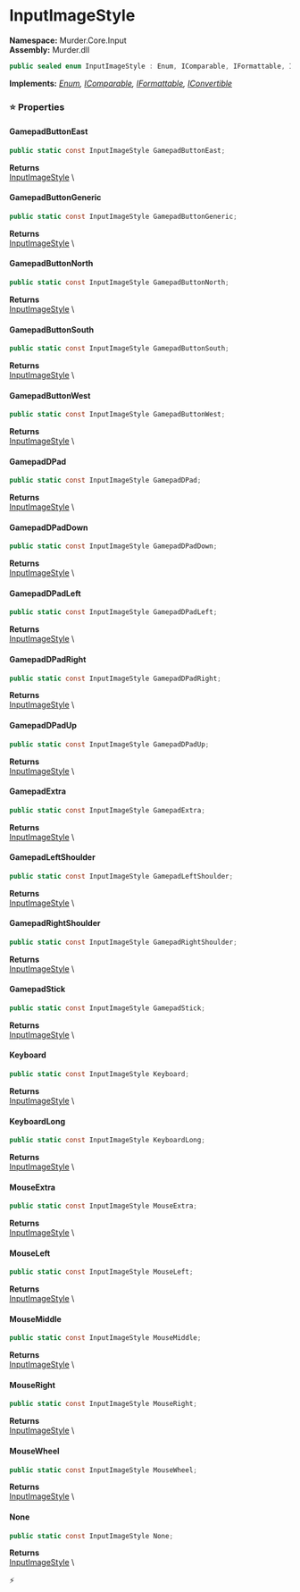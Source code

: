 # InputImageStyle

**Namespace:** Murder.Core.Input \
**Assembly:** Murder.dll

```csharp
public sealed enum InputImageStyle : Enum, IComparable, IFormattable, IConvertible
```

**Implements:** _[Enum](https://learn.microsoft.com/en-us/dotnet/api/System.Enum?view=net-7.0), [IComparable](https://learn.microsoft.com/en-us/dotnet/api/System.IComparable?view=net-7.0), [IFormattable](https://learn.microsoft.com/en-us/dotnet/api/System.IFormattable?view=net-7.0), [IConvertible](https://learn.microsoft.com/en-us/dotnet/api/System.IConvertible?view=net-7.0)_

### ⭐ Properties
#### GamepadButtonEast
```csharp
public static const InputImageStyle GamepadButtonEast;
```

**Returns** \
[InputImageStyle](../../../Murder/Core/Input/InputImageStyle.html) \
#### GamepadButtonGeneric
```csharp
public static const InputImageStyle GamepadButtonGeneric;
```

**Returns** \
[InputImageStyle](../../../Murder/Core/Input/InputImageStyle.html) \
#### GamepadButtonNorth
```csharp
public static const InputImageStyle GamepadButtonNorth;
```

**Returns** \
[InputImageStyle](../../../Murder/Core/Input/InputImageStyle.html) \
#### GamepadButtonSouth
```csharp
public static const InputImageStyle GamepadButtonSouth;
```

**Returns** \
[InputImageStyle](../../../Murder/Core/Input/InputImageStyle.html) \
#### GamepadButtonWest
```csharp
public static const InputImageStyle GamepadButtonWest;
```

**Returns** \
[InputImageStyle](../../../Murder/Core/Input/InputImageStyle.html) \
#### GamepadDPad
```csharp
public static const InputImageStyle GamepadDPad;
```

**Returns** \
[InputImageStyle](../../../Murder/Core/Input/InputImageStyle.html) \
#### GamepadDPadDown
```csharp
public static const InputImageStyle GamepadDPadDown;
```

**Returns** \
[InputImageStyle](../../../Murder/Core/Input/InputImageStyle.html) \
#### GamepadDPadLeft
```csharp
public static const InputImageStyle GamepadDPadLeft;
```

**Returns** \
[InputImageStyle](../../../Murder/Core/Input/InputImageStyle.html) \
#### GamepadDPadRight
```csharp
public static const InputImageStyle GamepadDPadRight;
```

**Returns** \
[InputImageStyle](../../../Murder/Core/Input/InputImageStyle.html) \
#### GamepadDPadUp
```csharp
public static const InputImageStyle GamepadDPadUp;
```

**Returns** \
[InputImageStyle](../../../Murder/Core/Input/InputImageStyle.html) \
#### GamepadExtra
```csharp
public static const InputImageStyle GamepadExtra;
```

**Returns** \
[InputImageStyle](../../../Murder/Core/Input/InputImageStyle.html) \
#### GamepadLeftShoulder
```csharp
public static const InputImageStyle GamepadLeftShoulder;
```

**Returns** \
[InputImageStyle](../../../Murder/Core/Input/InputImageStyle.html) \
#### GamepadRightShoulder
```csharp
public static const InputImageStyle GamepadRightShoulder;
```

**Returns** \
[InputImageStyle](../../../Murder/Core/Input/InputImageStyle.html) \
#### GamepadStick
```csharp
public static const InputImageStyle GamepadStick;
```

**Returns** \
[InputImageStyle](../../../Murder/Core/Input/InputImageStyle.html) \
#### Keyboard
```csharp
public static const InputImageStyle Keyboard;
```

**Returns** \
[InputImageStyle](../../../Murder/Core/Input/InputImageStyle.html) \
#### KeyboardLong
```csharp
public static const InputImageStyle KeyboardLong;
```

**Returns** \
[InputImageStyle](../../../Murder/Core/Input/InputImageStyle.html) \
#### MouseExtra
```csharp
public static const InputImageStyle MouseExtra;
```

**Returns** \
[InputImageStyle](../../../Murder/Core/Input/InputImageStyle.html) \
#### MouseLeft
```csharp
public static const InputImageStyle MouseLeft;
```

**Returns** \
[InputImageStyle](../../../Murder/Core/Input/InputImageStyle.html) \
#### MouseMiddle
```csharp
public static const InputImageStyle MouseMiddle;
```

**Returns** \
[InputImageStyle](../../../Murder/Core/Input/InputImageStyle.html) \
#### MouseRight
```csharp
public static const InputImageStyle MouseRight;
```

**Returns** \
[InputImageStyle](../../../Murder/Core/Input/InputImageStyle.html) \
#### MouseWheel
```csharp
public static const InputImageStyle MouseWheel;
```

**Returns** \
[InputImageStyle](../../../Murder/Core/Input/InputImageStyle.html) \
#### None
```csharp
public static const InputImageStyle None;
```

**Returns** \
[InputImageStyle](../../../Murder/Core/Input/InputImageStyle.html) \


⚡